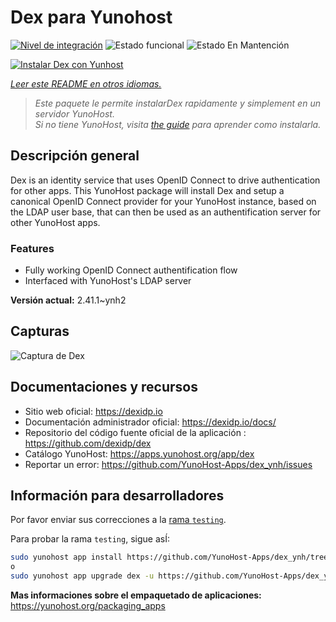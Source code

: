 <!--
Este archivo README esta generado automaticamente<https://github.com/YunoHost/apps/tree/master/tools/readme_generator>
No se debe editar a mano.
-->

# Dex para Yunohost

[![Nivel de integración](https://dash.yunohost.org/integration/dex.svg)](https://ci-apps.yunohost.org/ci/apps/dex/) ![Estado funcional](https://ci-apps.yunohost.org/ci/badges/dex.status.svg) ![Estado En Mantención](https://ci-apps.yunohost.org/ci/badges/dex.maintain.svg)

[![Instalar Dex con Yunhost](https://install-app.yunohost.org/install-with-yunohost.svg)](https://install-app.yunohost.org/?app=dex)

*[Leer este README en otros idiomas.](./ALL_README.md)*

> *Este paquete le permite instalarDex rapidamente y simplement en un servidor YunoHost.*  
> *Si no tiene YunoHost, visita [the guide](https://yunohost.org/install) para aprender como instalarla.*

## Descripción general

Dex is an identity service that uses OpenID Connect to drive authentication for other apps.
This YunoHost package will install Dex and setup a canonical OpenID Connect provider for your YunoHost instance, based on the LDAP user base, that can then be used as an authentification server for other YunoHost apps.

### Features

- Fully working OpenID Connect authentification flow
- Interfaced with YunoHost's LDAP server


**Versión actual:** 2.41.1~ynh2

## Capturas

![Captura de Dex](./doc/screenshots/Dex_screenshot.png)

## Documentaciones y recursos

- Sitio web oficial: <https://dexidp.io>
- Documentación administrador oficial: <https://dexidp.io/docs/>
- Repositorio del código fuente oficial de la aplicación : <https://github.com/dexidp/dex>
- Catálogo YunoHost: <https://apps.yunohost.org/app/dex>
- Reportar un error: <https://github.com/YunoHost-Apps/dex_ynh/issues>

## Información para desarrolladores

Por favor enviar sus correcciones a la [rama `testing`](https://github.com/YunoHost-Apps/dex_ynh/tree/testing).

Para probar la rama `testing`, sigue asÍ:

```bash
sudo yunohost app install https://github.com/YunoHost-Apps/dex_ynh/tree/testing --debug
o
sudo yunohost app upgrade dex -u https://github.com/YunoHost-Apps/dex_ynh/tree/testing --debug
```

**Mas informaciones sobre el empaquetado de aplicaciones:** <https://yunohost.org/packaging_apps>
